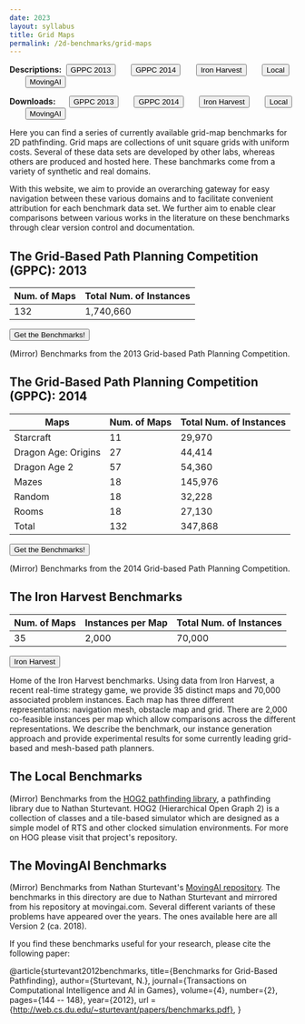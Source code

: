 ```yaml
---
date: 2023
layout: syllabus
title: Grid Maps
permalink: /2d-benchmarks/grid-maps
---
```


<a>**Descriptions:**&nbsp;</a>
<a href='{{ site.baseurl }}/2d-benchmarks/grid-maps/gppc-2013/'><button class='button syllabus'>GPPC 2013</button></a>&nbsp;&nbsp;&nbsp;&nbsp;&nbsp;&nbsp;
<a href='{{ site.baseurl }}/2d-benchmarks/grid-maps/gppc-2014/'><button class='button syllabus'>GPPC 2014</button></a>&nbsp;&nbsp;&nbsp;&nbsp;&nbsp;&nbsp;
<a href='{{ site.baseurl }}/2d-benchmarks/grid-maps/iron-harvest/'><button class='button syllabus'>Iron Harvest</button></a>&nbsp;&nbsp;&nbsp;&nbsp;&nbsp;&nbsp;
<a href='{{ site.baseurl }}/2d-benchmarks/grid-maps/local/'><button class='button syllabus'>Local</button></a>&nbsp;&nbsp;&nbsp;&nbsp;&nbsp;&nbsp;
<a href='{{ site.baseurl }}/2d-benchmarks/grid-maps/movingai/'><button class='button syllabus'>MovingAI</button></a>&nbsp;&nbsp;&nbsp;&nbsp;&nbsp;&nbsp;

<a>**Downloads:**&nbsp;&nbsp;&nbsp;&nbsp;&nbsp;</a>
<a href='https://bitbucket.org/shortestpathlab/benchmarks/src/master/grid-maps/gppc-2013/'><button class='button benchmarks'>GPPC 2013</button></a>&nbsp;&nbsp;&nbsp;&nbsp;&nbsp;&nbsp;
<a href='https://bitbucket.org/shortestpathlab/benchmarks/src/master/grid-maps/gppc-2014/'><button class='button benchmarks'>GPPC 2014</button></a>&nbsp;&nbsp;&nbsp;&nbsp;&nbsp;&nbsp;
<a href='https://bitbucket.org/shortestpathlab/benchmarks/src/master/grid-maps/iron-harvest/'><button class='button benchmarks'>Iron Harvest</button></a>&nbsp;&nbsp;&nbsp;&nbsp;&nbsp;&nbsp;
<a href='https://bitbucket.org/shortestpathlab/benchmarks/src/master/grid-maps/local/'><button class='button benchmarks'>Local</button></a>&nbsp;&nbsp;&nbsp;&nbsp;&nbsp;&nbsp;
<a href='https://bitbucket.org/shortestpathlab/benchmarks/src/master/grid-maps/movingai/'><button class='button benchmarks'>MovingAI</button></a>&nbsp;&nbsp;&nbsp;&nbsp;&nbsp;&nbsp;

Here you can find a series of currently available grid-map benchmarks for 2D pathfinding. Grid maps are collections of unit square grids with uniform costs.
Several of these data sets are developed by other labs, whereas others are produced and hosted here. These banchmarks come from a variety of synthetic and real domains.

With this website, we aim to provide an overarching gateway for easy navigation between these various domains and to facilitate convenient attribution for each benchmark data set. We further aim to enable clear comparisons between various works in the literature on these benchmarks through clear version control and documentation.

## The Grid-Based Path Planning Competition (GPPC): 2013

<div class="fullwidth">

 **Num. of Maps** | **Total Num. of Instances**
--|---
 132 | 1,740,660
</div>

<a href='https://bitbucket.org/shortestpathlab/benchmarks/src/master/grid-maps/gppc-2013/'><button class='button benchmarks'>Get the Benchmarks!</button></a>


(Mirror) Benchmarks from the 2013 Grid-based Path Planning Competition.

## The Grid-Based Path Planning Competition (GPPC): 2014

<div class="fullwidth">

 **Maps** | **Num. of Maps** | **Total Num. of Instances**
--|---|---
 Starcraft | 11 | 29,970
 Dragon Age: Origins | 27 | 44,414
 Dragon Age 2 | 57 | 54,360
 Mazes | 18 | 145,976
 Random | 18 | 32,228
 Rooms | 18 | 27,130
 Total | 132 | 347,868
</div>

<a href='https://bitbucket.org/shortestpathlab/benchmarks/src/master/grid-maps/gppc-2014/'><button class='button benchmarks'>Get the Benchmarks!</button></a>

(Mirror) Benchmarks from the 2014 Grid-based Path Planning Competition.

## The Iron Harvest Benchmarks

<div class="fullwidth">

 **Num. of Maps** | **Instances per Map** | **Total Num. of Instances** 
--|---|---
 35 | 2,000 | 70,000
</div>

<a href='https://bitbucket.org/shortestpathlab/benchmarks/src/master/grid-maps/iron-harvest/'><button class='button benchmarks'>Iron Harvest</button></a>

Home of the Iron Harvest benchmarks. Using data from Iron Harvest, a recent real-time strategy game, we provide 35 distinct maps and 70,000 associated problem instances. Each map has three different representations: navigation mesh, obstacle map and grid. There are 2,000 co-feasible instances per map which allow comparisons across the different representations. We describe the benchmark, our instance generation approach and provide experimental results for some currently leading grid-based and mesh-based path planners.

## The Local Benchmarks

(Mirror) Benchmarks from the [HOG2 pathfinding library](https://github.com/nathansttt/hog2), a pathfinding library due to Nathan Sturtevant. HOG2 (Hierarchical Open Graph 2) is a collection of classes and a tile-based simulator which are designed as a simple model of RTS and other clocked simulation environments. For more on HOG please visit that project's repository.

## The MovingAI Benchmarks

(Mirror) Benchmarks from Nathan Sturtevant's [MovingAI repository](https://www.movingai.com/benchmarks/grids.html). The benchmarks in this directory are due to Nathan Sturtevant and mirrored from his repository at movingai.com. Several different variants of these problems have appeared over the years. The ones available here are all Version 2 (ca. 2018).

If you find these benchmarks useful for your research, please cite the following paper:

@article{sturtevant2012benchmarks, title={Benchmarks for Grid-Based Pathfinding}, author={Sturtevant, N.}, journal={Transactions on Computational Intelligence and AI in Games}, volume={4}, number={2}, pages={144 -- 148}, year={2012}, url = {http://web.cs.du.edu/~sturtevant/papers/benchmarks.pdf}, }